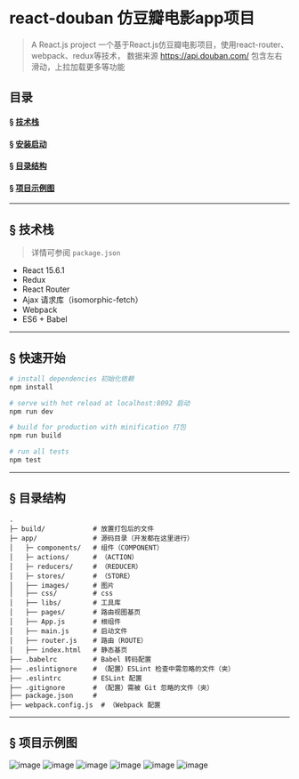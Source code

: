 # react-douban 仿豆瓣电影app项目

> A React.js project
> 一个基于React.js仿豆瓣电影项目，使用react-router、webpack、redux等技术， 数据来源 https://api.douban.com/
> 包含左右滑动，上拉加载更多等功能

## 目录
#### &sect; [技术栈](#features)
#### &sect; [安装启动](#getting-started)
#### &sect; [目录结构](#architecture)
#### &sect; [项目示例图](#projectimg)

****

## <a name="features">&sect; 技术栈</a>
> 详情可参阅 `package.json`

* React 15.6.1
* Redux
* React Router
* Ajax 请求库（isomorphic-fetch）
* Webpack
* ES6 + Babel

***

## <a name="getting-started">&sect; 快速开始</a>

``` bash
# install dependencies 初始化依赖
npm install

# serve with hot reload at localhost:8092 启动
npm run dev

# build for production with minification 打包
npm run build

# run all tests
npm test
```

***

## <a name="architecture">&sect; 目录结构</a>
```
.
├─ build/            # 放置打包后的文件
├─ app/              # 源码目录（开发都在这里进行）
│   ├─ components/   # 组件（COMPONENT）
│   ├─ actions/      # （ACTION）
│   ├─ reducers/     # （REDUCER）
│   ├─ stores/       # （STORE）
│   ├── images/      # 图片
│   ├── css/         # css
│   ├── libs/        # 工具库
│   ├── pages/       # 路由视图基页
│   ├── App.js       # 根组件
│   ├── main.js      # 启动文件
│   ├── router.js    # 路由（ROUTE）
│   ├── index.html   # 静态基页
├── .babelrc         # Babel 转码配置
├── .eslintignore    # （配置）ESLint 检查中需忽略的文件（夹）
├── .eslintrc        # ESLint 配置
├── .gitignore       # （配置）需被 Git 忽略的文件（夹）
├── package.json     #
├── webpack.config.js  # （Webpack 配置
```

***

## <a name="projectimg">&sect; 项目示例图</a>
![image](https://github.com/chenshaomei/react-douban/raw/master/screenImgs/1.png)
![image](https://github.com/chenshaomei/react-douban/raw/master/screenImgs/2.png)
![image](https://github.com/chenshaomei/react-douban/raw/master/screenImgs/3.png)
![image](https://github.com/chenshaomei/react-douban/raw/master/screenImgs/4.png)
![image](https://github.com/chenshaomei/react-douban/raw/master/screenImgs/5.png)
![image](https://github.com/chenshaomei/react-douban/raw/master/screenImgs/6.png)
